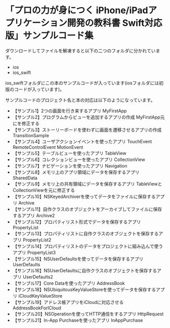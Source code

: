 「プロの力が身につく iPhone/iPadアプリケーション開発の教科書 Swift対応版」サンプルコード集
===========
ダウンロードしてファイルを解凍すると以下の二つのフォルダに分かれています。

* ios
* ios_swift

ios_swiftフォルダにこの本のサンプルコードが入っています(iosフォルダには初版のコードが入っています)。

サンプルコードのプロジェクト名と本の対応は以下のようになっています。  
* 【サンプル1】2つの画面を行き来するアプリ  MyFirstApp
* 【サンプル2】プログラムからビューを追加するアプリの作成  MyFirstApp元にを修正する
* 【サンプル3】ストーリーボードを使わずに画面を遷移させるアプリの作成  TransitionSample
* 【サンプル4】ユーザアクションイベントを使ったアプリ  TouchEvent  RemoteControlEvent  MotionEvent
* 【サンプル5】テーブルビューを使ったアプリ  TableView
* 【サンプル6】コレクションビューを使ったアプリ  CollectionView
* 【サンプル7】ナビゲーションを使ったアプリ  Navigation
* 【サンプル8】メモリ上のアプリ領域にデータを保存するアプリ  SharedData
* 【サンプル9】メモリ上の共有領域にデータを保存するアプリ  TableViewとCollectionViewを元に修正する
* 【サンプル10】NSKeyedArchiverを使ってデータをファイルに保存するアプリ  Archive
* 【サンプル11】自作クラスのオブジェクトをアーカイブしてファイルに保存するアプリ  Archive2
* 【サンプル12】プロパティリスト形式でデータを保存するアプリ  PropertyList
* 【サンプル13】プロパティリストに自作クラスのオブジェクトを保存するアプリ  PropertyList2
* 【サンプル14】プロパティリストのデータをプロジェクトに組み込んで使うアプリ  PropertyList3
* 【サンプル15】NSUserDefaultsを使ってデータを保存するアプリ  UserDefaults
* 【サンプル16】NSUserDefaultsに自作クラスのオブジェクトを保存するアプリ  UserDefaults2
* 【サンプル17】Core Dataを使ったアプリ  AddressBook
* 【サンプル18】NSUbiquitousKeyValueStoreを使ってデータを保存するアプリ  iCloudKeyValueStore
* 【サンプル19】アドレス帳アプリをiCloudに対応させる  AddressBookForICloud
* 【サンプル20】NSOperationを使ってHTTP通信をするアプリ  HttpRequest
* 【サンプル21】In-App Purchaseを使ったアプリ  InAppPurchase
